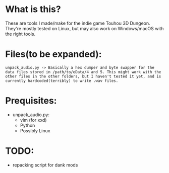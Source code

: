 # What is this?
These are tools I made/make for the indie game Touhou 3D Dungeon. They're mostly tested on Linux, but may also work on Windows/macOS with the right tools.

# Files(to be expanded):
```unpack_audio.py -> Basically a hex dumper and byte swapper for the data files stored in /path/to/eData/4 and 5. This might work with the other files in the other folders, but I haven't tested it yet, and is currently hardcoded(terribly) to write .wav files.```

# Prequisites:
- unpack_audio.py:
  - vim (for xxd)
  - Python
  - Possibly Linux


# TODO:
- repacking script for dank mods
